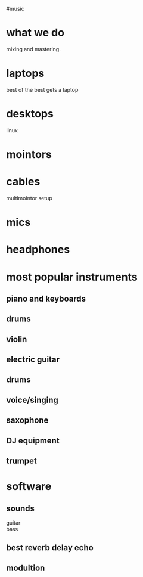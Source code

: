 #music


# what we do

mixing and mastering.

# laptops

best of the best gets a laptop

# desktops

linux

# mointors

# cables

multimointor setup

# mics

# headphones

# most popular instruments

## piano and keyboards
## drums

## violin

## electric guitar
## drums
## voice/singing

## saxophone

## DJ equipment

## trumpet

# software

## sounds

guitar  
bass

## best reverb delay echo

## modultion